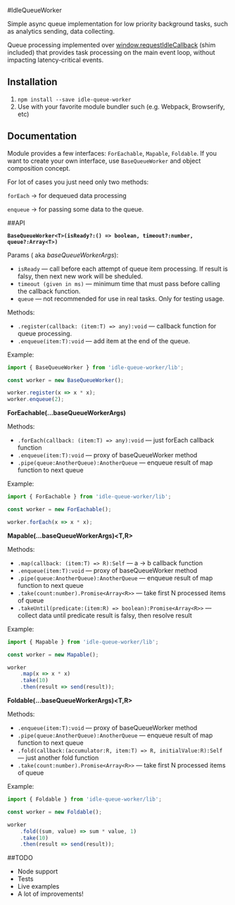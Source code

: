 #IdleQueueWorker

Simple async queue implementation for low priority background tasks, such as analytics sending, data collecting.

Queue processing implemented over [window.requestIdleCallback](https://developer.mozilla.org/en-US/docs/Web/API/Window/requestIdleCallback) (shim included) that provides task processing on the main event loop, without impacting latency-critical events.



## Installation

 1. ```npm install --save idle-queue-worker```
 2. Use with your favorite module bundler such (e.g. Webpack, Browserify, etc)



## Documentation
Module provides a few interfaces: ```ForEachable```, ```Mapable```, ```Foldable```.
If you want to create your own interface, use ```BaseQueueWorker``` and object composition concept.

For lot of cases you just need only two methods:


`forEach` → for  dequeued data processing

`enqueue` → for passing some data to the queue.



##API

**`BaseQueueWorker<T>(isReady?:() => boolean, timeout?:number, queue?:Array<T>)`**

Params ( aka *baseQueueWorkerArgs*):

 - `isReady` — call before each attempt of queue item processing. If result is falsy, then next new work will be sheduled.
 -  `timeout (given in ms)` — minimum time that must pass before calling the callback function.
 - ```queue``` — not recommended for use in real tasks. Only for testing usage.

Methods:
 
- ```.register(callback: (item:T) => any):void``` — callback function for queue processing.
- ```.enqueue(item:T):void``` — add item at the end of the queue.

Example:
```javascript
import { BaseQueueWorker } from 'idle-queue-worker/lib';

const worker = new BaseQueueWorker();

worker.register(x => x * x);
worker.enqueue(2);
```



**ForEachable(...baseQueueWorkerArgs)<T>**

Methods:

 - ```.forEach(callback: (item:T) => any):void``` — just forEach
   callback function
 - ```.enqueue(item:T):void``` — proxy of baseQueueWorker method
 - ```.pipe(queue:AnotherQueue):AnotherQueue``` — enqueue result of map
   function to next queue

Example:
```javascript
import { ForEachable } from 'idle-queue-worker/lib';

const worker = new ForEachable();

worker.forEach(x => x * x);
```



**Mapable(...baseQueueWorkerArgs)<T,R>**

Methods:

- ```.map(callback: (item:T) => R):Self``` — a → b callback function
- ```.enqueue(item:T):void``` — proxy of baseQueueWorker method
- ```.pipe(queue:AnotherQueue):AnotherQueue``` — enqueue result of map function to next queue
- ```.take(count:number).Promise<Array<R>>``` — take first N processed items of queue
- ```.takeUntil(predicate:(item:R) => boolean):Promise<Array<R>>``` — collect data until predicate result is falsy, then resolve result

Example:
```javascript
import { Mapable } from 'idle-queue-worker/lib';

const worker = new Mapable();

worker
	.map(x => x * x)
	.take(10)
	.then(result => send(result));
```



**Foldable(...baseQueueWorkerArgs)<T,R>**

Methods:

- ```.enqueue(item:T):void``` — proxy of baseQueueWorker method
- ```.pipe(queue:AnotherQueue):AnotherQueue``` — enqueue result of map function to next queue
- ```.fold(callback:(accumulator:R, item:T) => R, initialValue:R):Self``` — just another fold function
- ```.take(count:number).Promise<Array<R>>``` — take first N processed items of queue

Example:

```javascript
import { Foldable } from 'idle-queue-worker/lib';

const worker = new Foldable();

worker
	.fold((sum, value) => sum * value, 1)
	.take(10)
	.then(result => send(result));
```



##TODO

 - Node  support
 - Tests
 - Live examples
 - A lot of improvements!

